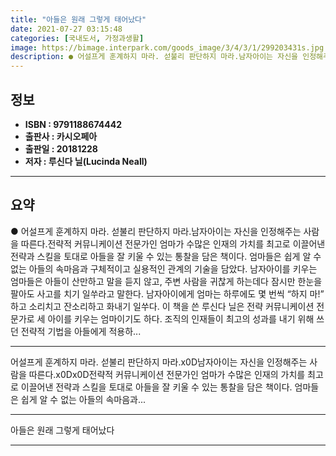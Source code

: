 ```yaml
---
title: "아들은 원래 그렇게 태어났다"
date: 2021-07-27 03:15:48
categories: [국내도서, 가정과생활]
image: https://bimage.interpark.com/goods_image/3/4/3/1/299203431s.jpg
description: ● 어설프게 훈계하지 마라. 섣불리 판단하지 마라.남자아이는 자신을 인정해주는 사람을 따른다.전략적 커뮤니케이션 전문가인 엄마가 수많은 인재의 가치를 최고로 이끌어낸 전략과 스킬을 토대로 아들을 잘 키울 수 있는 통찰을 담은 책이다. 엄마들은 쉽게 알 수 없는 아들의 속마음과 구체적
---
```


## **정보**

- **ISBN : 9791188674442**
- **출판사 : 카시오페아**
- **출판일 : 20181228**
- **저자 : 루신다 닐(Lucinda Neall)**

------



## **요약**

●  어설프게 훈계하지 마라.  섣불리 판단하지 마라.남자아이는 자신을 인정해주는 사람을 따른다.전략적 커뮤니케이션 전문가인 엄마가 수많은 인재의 가치를 최고로 이끌어낸 전략과 스킬을 토대로 아들을 잘 키울 수 있는 통찰을 담은 책이다. 엄마들은 쉽게 알 수 없는 아들의 속마음과 구체적이고 실용적인 관계의 기술을 담았다. 남자아이를 키우는 엄마들은 아들이 산만하고 말을 듣지 않고, 주변 사람을 귀찮게 하는데다 잠시만 한눈을 팔아도 사고를 치기 일쑤라고 말한다. 남자아이에게 엄마는 하루에도 몇 번씩 “하지 마!” 하고 소리치고 잔소리하고 화내기 일쑤다. 이 책을 쓴 루신다 닐은 전략 커뮤니케이션 전문가로 세 아이를 키우는 엄마이기도 하다. 조직의 인재들이 최고의 성과를 내기 위해 쓰던 전략적 기법을 아들에게 적용하...

------

어설프게 훈계하지 마라.  섣불리 판단하지 마라.x0D남자아이는 자신을 인정해주는 사람을 따른다.x0Dx0D전략적 커뮤니케이션 전문가인 엄마가 수많은 인재의 가치를 최고로 이끌어낸 전략과 스킬을 토대로 아들을 잘 키울 수 있는 통찰을 담은 책이다. 엄마들은 쉽게 알 수 없는 아들의 속마음과... 

------


아들은 원래 그렇게 태어났다 

------


